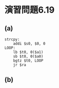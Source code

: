 # 演習問題6.19

## (a)

```
strcpy:
	addi $s0, $0, 0
LOOP:	
	lb $t0, 0($a1)
	sb $t0, 0($a0)
	bgtz $t0, LOOP
	jr $ra
```

## (b)


